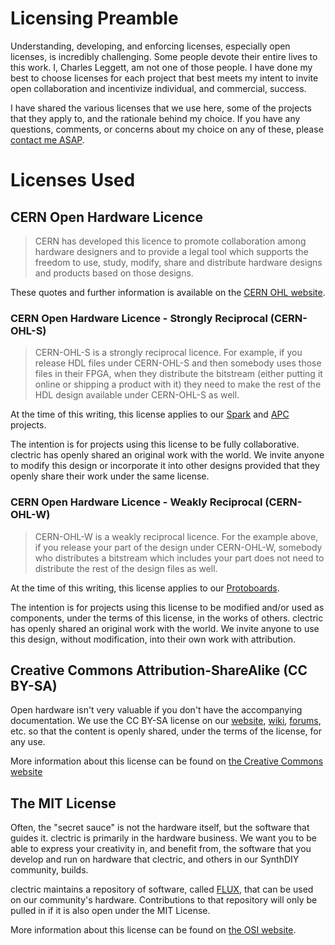 # Licensing Preamble
Understanding, developing, and enforcing licenses, especially open licenses, is incredibly challenging. Some people devote their entire lives to this work. I, Charles Leggett,  am not one of those people. I have done my best to choose licenses for each project that best meets my intent to invite open collaboration and incentivize individual, and commercial, success.

I have shared the various licenses that we use here, some of the projects that they apply to, and the rationale behind my choice. If you have any questions, comments, or concerns about my choice on any of these, please [contact me ASAP](mailto:licensing@clectric.diy).
# Licenses Used

## CERN Open Hardware Licence
> CERN has developed this licence to promote collaboration among hardware designers and to provide a legal tool which supports the freedom to use, study, modify, share and distribute hardware designs and products based on those designs.

These quotes and further information is available on the [CERN OHL website](https://gitlab.com/ohwr/project/cernohl/-/wikis/Documents/CERN-OHL-version-2).
### CERN Open Hardware Licence - Strongly Reciprocal (CERN-OHL-S)
> CERN-OHL-S is a strongly reciprocal licence. For example, if you release HDL files under CERN-OHL-S and then somebody uses those files in their FPGA, when they distribute the bitstream (either putting it online or shipping a product with it) they need to make the rest of the HDL design available under CERN-OHL-S as well.

At the time of this writing, this license applies to our [Spark](https://github.com/clectric-diy/Spark-AE) and [APC](https://github.com/clectric-diy/APC-AE) projects.

The intention is for projects using this license to be fully collaborative. clectric has openly shared an original work with the world. We invite anyone to modify this design or incorporate it into other designs provided that they openly share their work under the same license.
### CERN Open Hardware Licence - Weakly Reciprocal (CERN-OHL-W)
> CERN-OHL-W is a weakly reciprocal licence. For the example above, if you release your part of the design under CERN-OHL-W, somebody who distributes a bitstream which includes your part does not need to distribute the rest of the design files as well.

At the time of this writing, this license applies to our [Protoboards](https://github.com/clectric-diy/Protoboards-AE).

The intention is for projects using this license to be modified and/or used as components, under the terms of this license, in the works of others. clectric has openly shared an original work with the world. We invite anyone to use this design, without modification, into their own work with attribution.
## Creative Commons Attribution-ShareAlike (CC BY-SA)
Open hardware isn't very valuable if you don't have the accompanying documentation. We use the CC BY-SA license on our [website](https://github.com/clectric-diy/clectric-diy.github.io), [wiki](https://github.com/clectric-diy/clectric-diy.github.io/wiki), [forums](https://github.com/orgs/clectric-diy/discussions), etc. so that the content is openly shared, under the terms of the license, for any use.

More information about this license can be found on [the Creative Commons website](https://creativecommons.org/licenses/by-sa/4.0/)
## The MIT License
Often, the "secret sauce" is not the hardware itself, but the software that guides it. clectric is primarily in the hardware business. We want you to be able to express your creativity in, and benefit from, the software that you develop and run on hardware that clectric, and others in our SynthDIY community, builds.

clectric maintains a repository of software, called [FLUX](https://github.com/clectric-diy/FLUX), that can be used on our community's hardware. Contributions to that repository will only be pulled in if it is also open under the MIT License.

More information about this license can be found on [the OSI website](https://opensource.org/license/mit).